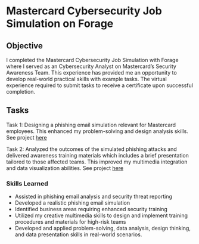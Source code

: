 # Mastercard Cybersecurity Job Simulation on Forage

## Objective

I completed the Mastercard Cybersecurity Job Simulation with Forage where I served as an Cybersecurity Analyst on Mastercard’s Security Awareness Team. This experience has provided me an opportunity to develop real-world practical skills with example tasks.
The virtual experience required to submit tasks to receive a certificate upon successful completion.

## Tasks

Task 1: Designing a phishing email simulation relevant for Mastercard employees. This enhanced my problem-solving and design analysis skills. See project [here](https://docs.google.com/document/d/1yXxJdR__A9g8gV35pC5jrvTwtymADIN6AbDY2Lz60i4/edit?usp=sharing)

Task 2: Analyzed the outcomes of the simulated phishing attacks and delivered awareness training materials which includes a brief presentation tailored to those affected teams. This improved my multimedia integration and data visualization abilities.
See project [here](https://docs.google.com/presentation/d/1Lxhe8v2XS1NUHiCKaT6sBxz8hZDivrzT/edit?usp=sharing&ouid=116159945119704749968&rtpof=true&sd=true)

### Skills Learned

- Assisted in phishing email analysis and security threat reporting
- Developed a realistic phishing email simulation
- Identified business areas requiring enhanced security training
- Utilized my creative multimedia skills to design and implement training procedures and materials for high-risk teams
- Developed and applied problem-solving, data analysis, design thinking, and data presentation skills in real-world scenarios.


